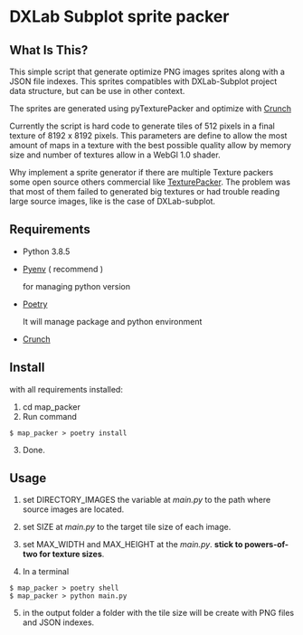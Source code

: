 DXLab Subplot sprite packer
==============================

What Is This?
-------------

This simple script that generate optimize PNG images sprites along with a JSON file indexes. This sprites compatibles with DXLab-Subplot project data structure, but can be use in other context. 

The sprites are generated using pyTexturePacker and optimize with [Crunch](https://github.com/chrissimpkins/Crunch)

Currently the script is hard code to generate tiles of 512 pixels in a final texture of 8192 x 8192 pixels. This parameters are define to allow the most amount of maps in a texture with the best possible quality allow by memory size and number of textures allow in a WebGl 1.0 shader. 

Why implement a sprite generator if there are multiple Texture packers some open source others commercial like [TexturePacker](https://www.codeandweb.com/texturepacker). The problem was that most of them failed to generated big textures or had trouble reading large source images, like is the case of DXLab-subplot.

Requirements
---------------
- Python 3.8.5
- [Pyenv](https://github.com/pyenv/pyenv) ( recommend )

     for managing python version

- [Poetry](https://python-poetry.org/)

    It will manage package and python environment

- [Crunch](https://github.com/chrissimpkins/Crunch)

Install
---------------

with all requirements installed:

1. cd map_packer
2. Run command 
```
$ map_packer > poetry install 
```
3. Done.

Usage
---------------

1. set DIRECTORY_IMAGES the variable at *main.py*  to the path where source images are located.

2. set SIZE at *main.py* to the target tile size of each image.

3. set MAX_WIDTH and MAX_HEIGHT at the *main.py*. **stick to powers-of-two for texture sizes**.

4. In a terminal
```
$ map_packer > poetry shell
$ map_packer > python main.py
```

5. in the output folder a folder with the tile size will be create with PNG files and JSON indexes.




